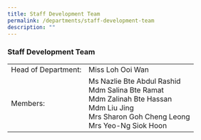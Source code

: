 ```yaml
---
title: Staff Development Team
permalink: /departments/staff-development-team
description: ""
---
```

### Staff Development Team

|  	|  	|
|---	|---	|
| Head of Department: 	| Miss Loh Ooi Wan 	|
| Members: 	| Ms Nazlie Bte Abdul Rashid<br>Mdm Salina Bte Ramat<br>Mdm Zalinah Bte Hassan<br>Mdm Liu Jing     <br>Mrs Sharon Goh Cheng Leong<br>Mrs Yeo-Ng Siok Hoon 	|